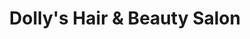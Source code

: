 ---
title: "Dolly's Hair & Beauty Salon"
url: /inchture/dollys-hair-und-beauty-salon/
shop: Friseur
---